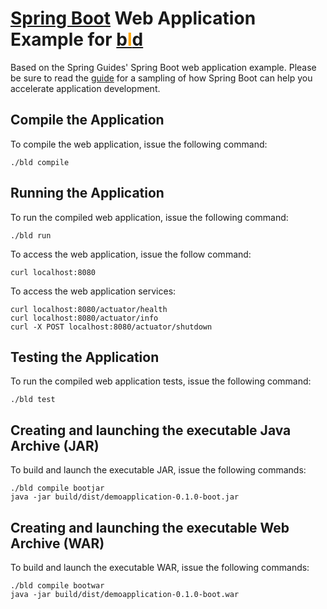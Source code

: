 # [Spring Boot](https://spring.io/projects/spring-boot) Web Application Example for [b<span style="color:orange">l</span>d](https://rife2.com/bld)

Based on the Spring Guides' Spring Boot web application example. Please be sure
to read the [guide](https://spring.io/guides/gs/spring-boot/) for a sampling of
how Spring Boot can help you accelerate application development.

## Compile the Application

To compile the web application, issue the following command:

```console
./bld compile
```

## Running the Application

To run the compiled web application, issue the following command:

```console
./bld run
```

To access the web application, issue the follow command:

```console
curl localhost:8080
```

To access the web application services:

```console
curl localhost:8080/actuator/health
curl localhost:8080/actuator/info
curl -X POST localhost:8080/actuator/shutdown
```

## Testing the Application

To run the compiled web application tests, issue the following command:

```console
./bld test
```

## Creating and launching the executable Java Archive (JAR)

To build and launch the executable JAR, issue the following commands:

```console
./bld compile bootjar
java -jar build/dist/demoapplication-0.1.0-boot.jar
```

## Creating and launching the executable Web Archive (WAR)

To build and launch the executable WAR, issue the following commands:

```console
./bld compile bootwar
java -jar build/dist/demoapplication-0.1.0-boot.war
```
